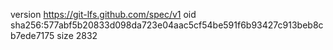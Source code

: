 version https://git-lfs.github.com/spec/v1
oid sha256:577abf5b20833d098da723e04aac5cf54be591f6b93427c913beb8cb7ede7175
size 2832
